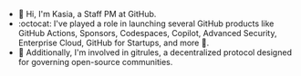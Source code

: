 - 👋 Hi, I'm Kasia, a Staff PM at GitHub.
- :octocat: I've played a role in launching several GitHub products like GitHub Actions, Sponsors, Codespaces, Copilot, Advanced Security, Enterprise Cloud, GitHub for Startups, and more 🙂. 
- 🚧 Additionally, I'm involved in gitrules, a decentralized protocol designed for governing open-source communities. 


<!---
KasiaSun/KasiaSun is a ✨ special ✨ repository because its `README.md` (this file) appears on your GitHub profile.
You can click the Preview link to take a look at your changes.
--->
